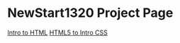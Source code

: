 # NewStart1320 Project Page

<a href="intro_to_html/index.html" target="_blank">Intro to HTML</a>
<a href="html5_to_intro_css/index.html" target="_blank">HTML5 to Intro CSS</a>